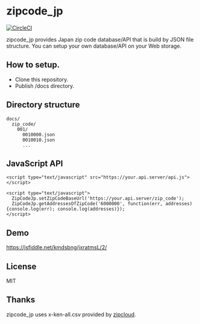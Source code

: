 # zipcode_jp

[![CircleCI](https://circleci.com/gh/kmdsbng/zipcode_jp.svg?style=svg)](https://circleci.com/gh/kmdsbng/zipcode_jp)

zipcode_jp provides Japan zip code database/API that is build by JSON file structure.
You can setup your own database/API on your Web storage.


## How to setup.

* Clone this repository.
* Publish /docs directory.


## Directory structure

```
docs/
  zip_code/
    001/
      0010000.json
      0010010.json
      ...
```


## JavaScript API

```
<script type="text/javascript" src="https://your.api.server/api.js"></script>

<script type="text/javascript">
  ZipCodeJp.setZipCodeBaseUrl('https://your.api.server/zip_code');
  ZipCodeJp.getAddressesOfZipCode('6000000', function(err, addresses) {console.log(err); console.log(addresses)});
</script>
```

## Demo
https://jsfiddle.net/kmdsbng/jxratmsL/2/

## License
MIT

## Thanks
zipcode_jp uses x-ken-all.csv provided by [zipcloud](http://zipcloud.ibsnet.co.jp/).


